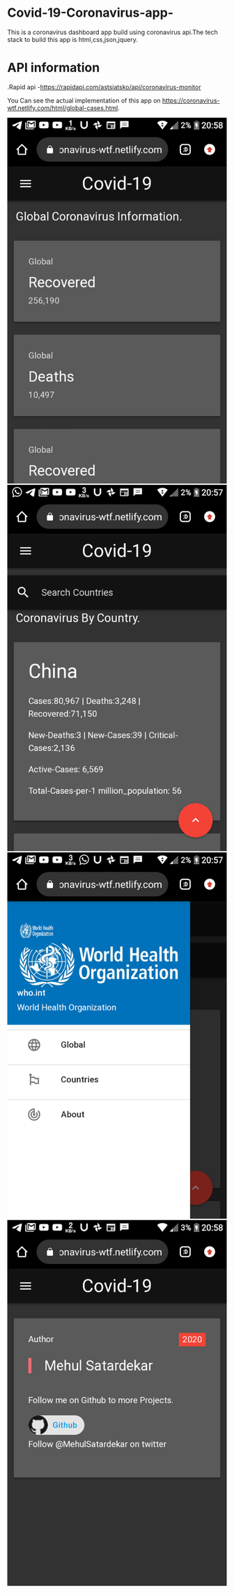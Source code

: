# Covid-19-Coronavirus-app-

This is a coronavirus dashboard app build using coronavirus api.The tech stack to build this app is html,css,json,jquery.

# API information
.Rapid api
    -https://rapidapi.com/astsiatsko/api/coronavirus-monitor

You Can see the actual implementation of this app on https://coronavirus-wtf.netlify.com/html/global-cases.html.

![Global info](https://github.com/mehulsatardekar/Covid-19-Coronavirus-app-/blob/master/screenshots/Global-cases.png)
![Cases by country](https://github.com/mehulsatardekar/Covid-19-Coronavirus-app-/blob/master/screenshots/countries-cases.png)
![Slider](https://github.com/mehulsatardekar/Covid-19-Coronavirus-app-/blob/master/screenshots/slider.png)
![About me](https://github.com/mehulsatardekar/Covid-19-Coronavirus-app-/blob/master/screenshots/aboutme.png)

